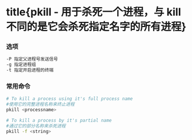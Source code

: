 # title{pkill - 用于杀死一个进程，与 kill 不同的是它会杀死指定名字的所有进程}

### 选项
```bash
-P 指定父进程号发送信号
-g 指定进程组
-t 指定开启进程的终端
```

### 常用命令
```bash
# To kill a process using it's full process name
#使用它的完整进程名称来终止进程
pkill <processname>

# To kill a process by it's partial name
#通过它的部分名称来杀死进程
pkill -f <string>
```
